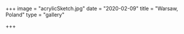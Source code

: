 +++
image = "acrylicSketch.jpg"
date = "2020-02-09"
title = "Warsaw, Poland"
type = "gallery"

+++

